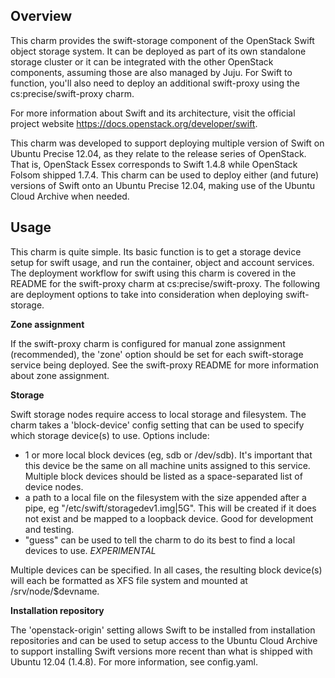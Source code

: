Overview
--------

This charm provides the swift-storage component of the OpenStack Swift object
storage system.  It can be deployed as part of its own standalone storage
cluster or it can be integrated with the other OpenStack components, assuming
those are also managed by Juju.  For Swift to function, you'll also need to
deploy an additional swift-proxy using the cs:precise/swift-proxy charm.

For more information about Swift and its architecture, visit the official
project website https://docs.openstack.org/developer/swift.

This charm was developed to support deploying multiple version of Swift on
Ubuntu Precise 12.04, as they relate to the release series of OpenStack.  That
is, OpenStack Essex corresponds to Swift 1.4.8 while OpenStack Folsom shipped
1.7.4.  This charm can be used to deploy either (and future) versions of Swift
onto an Ubuntu Precise 12.04, making use of the Ubuntu Cloud Archive when
needed.

Usage
-----

This charm is quite simple.  Its basic function is to get a storage device
setup for swift usage, and run the container, object and account services.
The deployment workflow for swift using this charm is covered in the README
for the swift-proxy charm at cs:precise/swift-proxy.  The following are
deployment options to take into consideration when deploying swift-storage.

**Zone assignment**

If the swift-proxy charm is configured for manual zone assignment (recommended),
the 'zone' option should be set for each swift-storage service being deployed.
See the swift-proxy README for more information about zone assignment.

**Storage**

Swift storage nodes require access to local storage and filesystem.  The charm
takes a 'block-device' config setting that can be used to specify which storage
device(s) to use.  Options include:

 - 1 or more local block devices (eg, sdb or /dev/sdb).  It's important that this
   device be the same on all machine units assigned to this service.  Multiple
   block devices should be listed as a space-separated list of device nodes.
 - a path to a local file on the filesystem with the size appended after a pipe,
   eg "/etc/swift/storagedev1.img|5G".  This will be created if it does not
   exist and be mapped to a loopback device. Good for development and testing.
 - "guess" can be used to tell the charm to do its best to find a local devices
   to use. *EXPERIMENTAL*

Multiple devices can be specified. In all cases, the resulting block device(s)
will each be formatted as XFS file system and mounted at /srv/node/$devname.

**Installation repository**

The 'openstack-origin' setting allows Swift to be installed from installation
repositories and can be used to setup access to the Ubuntu Cloud Archive
to support installing Swift versions more recent than what is shipped with
Ubuntu 12.04 (1.4.8).  For more information, see config.yaml.
